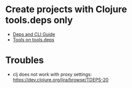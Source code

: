 # Create projects with Clojure tools.deps only

* [Deps and CLI Guide](https://clojure.org/guides/deps_and_cli)
* [Tools on tools.deps](https://github.com/clojure/tools.deps.alpha/wiki/Tools)

# Troubles
* clj does not work with proxy settings: https://dev.clojure.org/jira/browse/TDEPS-20
